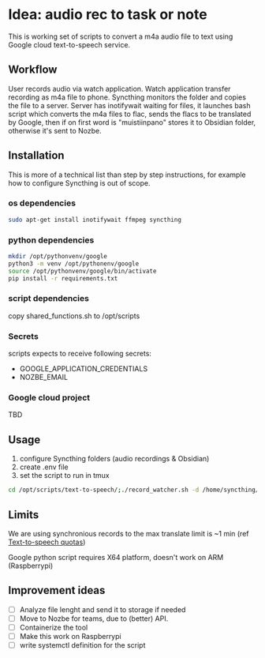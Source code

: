 # Idea: audio rec to task or note

This is working set of scripts to convert a m4a audio file to text using Google
cloud text-to-speech service.

## Workflow

User records audio via watch application. Watch application transfer recording
as m4a file to phone. Syncthing monitors the folder and copies the file to a
server. Server has inotifywait waiting for files, it launches bash script which converts the m4a files to flac, sends the flacs to be translated by Google, then
if on first word is "muistiinpano" stores it to Obsidian folder, otherwise it's
sent to Nozbe.

## Installation

This is more of a technical list than step by step instructions, for example how
to configure Syncthing is out of scope.

### os dependencies

```bash
sudo apt-get install inotifywait ffmpeg syncthing
```

### python dependencies

```bash
mkdir /opt/pythonvenv/google
python3 -m venv /opt/pythonenv/google
source /opt/pythonvenv/google/bin/activate
pip install -r requirements.txt
```

### script dependencies

copy shared_functions.sh to /opt/scripts

### Secrets

scripts expects to receive following secrets:

- GOOGLE_APPLICATION_CREDENTIALS
- NOZBE_EMAIL

### Google cloud project

TBD

## Usage

1. configure Syncthing folders (audio recordings & Obsidian)
2. create .env file
3. set the script to run in tmux

```bash
cd /opt/scripts/text-to-speech/;./record_watcher.sh -d /home/syncthing/audio/
```

## Limits

We are using synchronious records to the max translate limit is ~1 min
(ref [Text-to-speech quotas](https://cloud.google.com/speech-to-text/quotas))

Google python script requires X64 platform, doesn't work on ARM (Raspberrypi)

## Improvement ideas

- [ ] Analyze file lenght and send it to storage if needed
- [ ] Move to Nozbe for teams, due to (better) API.
- [ ] Containerize the tool
- [ ] Make this work on Raspberrypi
- [ ] write systemctl definition for the script
